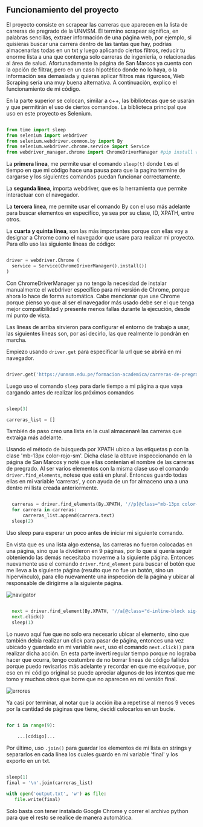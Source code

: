 ## Funcionamiento del proyecto
El proyecto consiste en scrapear las carreras que aparecen en la lista de carreras de pregrado de la UNMSM. El termino scrapear significa, en palabras sencillas, extraer información de una página web, por ejemplo, si quisieras buscar una carrera dentro de las tantas que hay, podrías almacenarlas todas en un txt y luego aplicando ciertos filtros, reducir tu enorme lista a una que contenga solo carreras de ingeniería, o relacionadas al área de salud. Afortunadamente la página de San Marcos ya cuenta con la opción de filtrar, pero en un caso hipotético donde no lo haya, o la información sea demasiada y quieras aplicar filtros más rigurosos, Web Scraping sería una muy buena alternativa. A continuación, explico el funcionamiento de mi código.

En la parte superior se colocan, similar a c++, las bibliotecas que se usarán y que permitirán el uso de ciertos comandos. La biblioteca principal que uso en este proyecto es Selenium.

```py

from time import sleep
from selenium import webdriver
from selenium.webdriver.common.by import By
from selenium.webdriver.chrome.service import Service
from webdriver_manager.chrome import ChromeDriverManager #pip install webdriver-manager

```

La __primera línea__, me permite usar el comando `sleep(t)` donde t es el tiempo en que mi código hace una pausa para que la pagina termine de cargarse y los siguientes comandos puedan funcionar correctamente.

La __segunda línea__, importa webdriver, que es la herramienta que permite interactuar con el navegador.

La __tercera línea__, me permite usar el comando By con el uso más adelante para buscar elementos en específico, ya sea por su clase, ID, XPATH, entre otros.

La __cuarta y quinta línea__, son las más importantes porque con ellas voy a designar a Chrome como el navegador que usare para realizar mi proyecto. Para ello uso las siguiente líneas de código:

```py

driver = webdriver.Chrome (
  service = Service(ChromeDriverManager().install())
)

```
Con ChromeDriverManager ya no tengo la necesidad de instalar manualmente el webdriver específico para mi versión de Chrome, porque ahora lo hace de forma automática. Cabe mencionar que use Chrome porque pienso yo que al ser el navegador más usado debe ser el que tenga mejor compatibilidad y presente menos fallas durante la ejecución, desde mi punto de vista.

Las líneas de arriba sirvieron para configurar el entorno de trabajo a usar, las siguientes líneas son, por así decirlo, las que realmente lo pondrán en marcha.

Empiezo usando `driver.get` para especificar la url que se abrirá en mi navegador.

```py

driver.get('https://unmsm.edu.pe/formacion-academica/carreras-de-pregrado')

```

Luego uso el comando `sleep` para darle tiempo a mi página a que vaya cargando antes de realizar los próximos comandos

```py

sleep(3)

carreras_list = []

```

También de paso creo una lista en la cual almacenaré las carreras que extraiga más adelante.

Usando el método de búsqueda por XPATH ubico a las etiquetas p con la clase 'mb-13px color-rojo-sm'. Dicha clase la obtuve inspeccionando en la página de San Marcos y noté que ellas contenían el nombre de las carreras de pregrado. Al ser varios elementos con la misma clase uso el comando `driver.find_elements`, notese que está en plural. Entonces guardo todas ellas en mi variable 'carreras', y con ayuda de un for almaceno una a una dentro mi lista creada anteriormente.

```py

  carreras = driver.find_elements(By.XPATH, '//p[@class="mb-13px color-rojo-sm"]')
  for carrera in carreras:
      carreras_list.append(carrera.text)
  sleep(2)

```

Uso sleep para esperar un poco antes de iniciar mi siguiente comando.

En vista que es una lista algo extensa, las carreras no fueron colocadas en una página, sino que la dividieron en 9 páginas, por lo que si quería seguir obteniendo las demás necesitaba moverme a la siguiente página. Entonces nuevamente use el comando `driver.find_element` para buscar el botón que me lleva a la siguiente página (resulto que no fue un botón, sino un hipervínculo), para ello nuevamente una inspección de la página y ubicar al responsable de dirigirme a la siguiente página.

![navigator](/proyect-web-scraping/images/navigator.png)

```py

  next = driver.find_element(By.XPATH, '//a[@class="d-inline-block sig-paginator"]')
  next.click()
  sleep(1)

```

Lo nuevo aquí fue que no solo era necesario ubicar al elemento, sino que también debía realizar un click para pasar de página, entonces una vez ubicado y guardado en mi variable `next`, uso el comando `next.click()` para realizar dicha acción.
En esta parte invertí regular tiempo porque no lograba hacer que ocurra, tengo costumbre de no borrar líneas de código fallidos porque puedo revisarlos más adelante y recordar en que me equivoque, por eso en mi código original se puede apreciar algunos de los intentos que me tomo y muchos otros que borre que no aparecen en mi versión final. 

![errores](/proyect-web-scraping/images/errores.png)

Ya casi por terminar, al notar que la acción iba a repetirse al menos 9 veces por la cantidad de páginas que tiene, decidí colocarlos en un bucle.

```py

for i in range(9):
    
    ...[código]...

```

Por último, uso `.join()` para guardar los elementos de mi lista en strings y separarlos en cada línea los cuales guardo en mi variable 'final' y los exporto en un txt.

```py

sleep(1)
final = '\n'.join(carreras_list)

with open('output.txt', 'w') as file:
   file.write(final)

```

Solo basta con tener instalado Google Chrome y correr el archivo python para que el resto se realice de manera automática.
